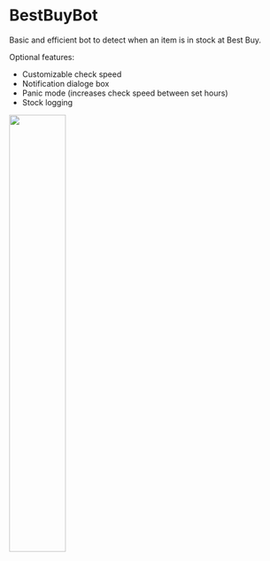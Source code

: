 # BestBuyBot
Basic and efficient bot to detect when an item is in stock at Best Buy.

Optional features:
 - Customizable check speed
 - Notification dialoge box
 - Panic mode (increases check speed between set hours)
 - Stock logging

<img src="https://i.imgur.com/OMMVz91.gif" width="45%"></img>
